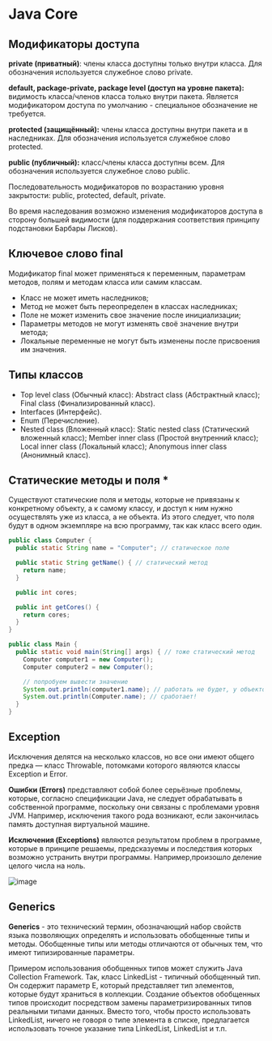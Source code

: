 # Java Core

## Модификаторы доступа

**private (приватный)**: члены класса доступны только внутри класса. Для обозначения используется служебное слово private.

**default, package-private, package level (доступ на уровне пакета):** видимость класса/членов класса только внутри пакета. Является модификатором доступа по умолчанию - специальное обозначение не требуется.

**protected (защищённый):** члены класса доступны внутри пакета и в наследниках. Для обозначения используется служебное слово protected.

**public (публичный):** класс/члены класса доступны всем. Для обозначения используется служебное слово public.

Последовательность модификаторов по возрастанию уровня закрытости: public, protected, default, private.

Во время наследования возможно изменения модификаторов доступа в сторону большей видимости (для поддержания соответствия принципу подстановки Барбары Лисков).

## Ключевое слово **final**

Модификатор final может применяться к переменным, параметрам методов, полям и методам класcа или самим классам.
  - Класс не может иметь наследников;
  - Метод не может быть переопределен в классах наследниках;
  - Поле не может изменить свое значение после инициализации;
  - Параметры методов не могут изменять своё значение внутри метода;
  - Локальные переменные не могут быть изменены после присвоения им значения.

## Типы классов 

  - Top level class (Обычный класс):
    Abstract class (Абстрактный класс);
    Final class (Финализированный класс).
  - Interfaces (Интерфейс).
  - Enum (Перечисление).
  - Nested class (Вложенный класс):
    Static nested class (Статический вложенный класс);
    Member inner class (Простой внутренний класс);
    Local inner class (Локальный класс);
    Anonymous inner class (Анонимный класс).

## Статические методы и поля *

Существуют статические поля и методы, которые не привязаны к конкретному объекту, а к самому классу, и доступ к ним нужно осуществлять уже из класса, а не объекта. Из этого следует, что поля будут в одном экземпляре на всю программу, так как класс всего один.

```java
public class Computer {
  public static String name = "Computer"; // статическое поле

  public static String getName() { // статический метод
    return name;
  }

  public int cores;

  public int getCores() {
    return cores;
  }
}

public class Main {
  public static void main(String[] args) { // тоже статический метод
    Computer computer1 = new Computer();
    Computer computer2 = new Computer();

    // попробуем вывести значение
    System.out.println(computer1.name); // работать не будет, у объектов нет этого поля, только у класса
    System.out.println(Computer.name); // сработает!
  }
}
```

## Exception

Исключения делятся на несколько классов, но все они имеют общего предка — класс Throwable, потомками которого являются классы Exception и Error.

**Ошибки (Errors)** представляют собой более серьёзные проблемы, которые, согласно спецификации Java, не следует обрабатывать в собственной программе, поскольку они связаны с проблемами уровня JVM. Например, исключения такого рода возникают, если закончилась память доступная виртуальной машине.

**Исключения (Exceptions)** являются результатом проблем в программе, которые в принципе решаемы, предсказуемы и последствия которых возможно устранить внутри программы. Например,произошло деление целого числа на ноль.

![image](https://github.com/user-attachments/assets/ceb3b1c7-0da0-4162-b1c5-7fb005950fd7)


## Generics

**Generics** - это технический термин, обозначающий набор свойств языка позволяющих определять и использовать обобщенные типы и методы. Обобщенные типы или методы отличаются от обычных тем, что имеют типизированные параметры.

Примером использования обобщенных типов может служить Java Collection Framework. Так, класс LinkedList<E> - типичный обобщенный тип. Он содержит параметр E, который представляет тип элементов, которые будут храниться в коллекции. Создание объектов обобщенных типов происходит посредством замены параметризированных типов реальными типами данных. Вместо того, чтобы просто использовать LinkedList, ничего не говоря о типе элемента в списке, предлагается использовать точное указание типа LinkedList<String>, LinkedList<Integer> и т.п.
